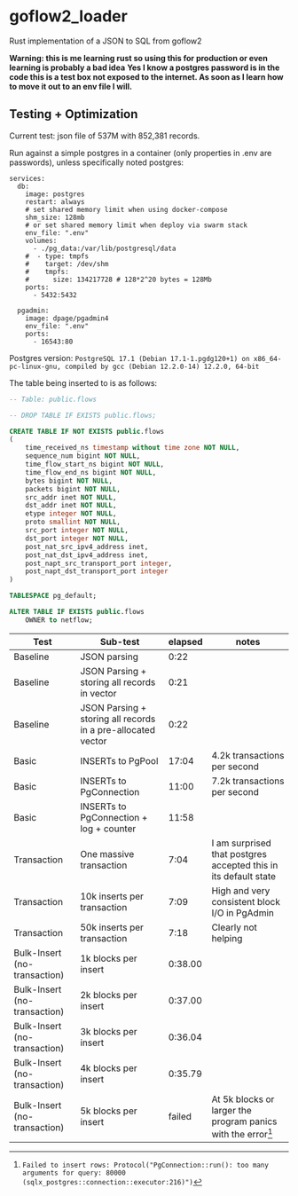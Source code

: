 # goflow2_loader
Rust implementation of a JSON to SQL from goflow2


**Warning: this is me learning rust so using this for production or even learning is probably a bad idea**
**Yes I know a postgres password is in the code this is a test box not exposed to the internet. As soon as I learn how to move it out to an env file I will.**







## Testing + Optimization

Current test: json file of 537M with 852,381 records.

Run against a simple postgres in a container (only properties in .env are passwords), unless specifically noted postgres:
```
services:
  db:
    image: postgres
    restart: always
    # set shared memory limit when using docker-compose
    shm_size: 128mb
    # or set shared memory limit when deploy via swarm stack
    env_file: ".env"
    volumes:
      - ./pg_data:/var/lib/postgresql/data
    #  - type: tmpfs
    #    target: /dev/shm
    #    tmpfs:
    #      size: 134217728 # 128*2^20 bytes = 128Mb
    ports:
      - 5432:5432

  pgadmin:
    image: dpage/pgadmin4
    env_file: ".env"
    ports:
      - 16543:80
```

Postgres version: `PostgreSQL 17.1 (Debian 17.1-1.pgdg120+1) on x86_64-pc-linux-gnu, compiled by gcc (Debian 12.2.0-14) 12.2.0, 64-bit`

The table being inserted to is as follows:
```sql
-- Table: public.flows

-- DROP TABLE IF EXISTS public.flows;

CREATE TABLE IF NOT EXISTS public.flows
(
    time_received_ns timestamp without time zone NOT NULL,
    sequence_num bigint NOT NULL,
    time_flow_start_ns bigint NOT NULL,
    time_flow_end_ns bigint NOT NULL,
    bytes bigint NOT NULL,
    packets bigint NOT NULL,
    src_addr inet NOT NULL,
    dst_addr inet NOT NULL,
    etype integer NOT NULL,
    proto smallint NOT NULL,
    src_port integer NOT NULL,
    dst_port integer NOT NULL,
    post_nat_src_ipv4_address inet,
    post_nat_dst_ipv4_address inet,
    post_napt_src_transport_port integer,
    post_napt_dst_transport_port integer
)

TABLESPACE pg_default;

ALTER TABLE IF EXISTS public.flows
    OWNER to netflow;
```


| Test | Sub-test | elapsed | notes | 
| ---- | -------- | ------- | ----- |
| Baseline | JSON parsing | 0:22 |  |
| Baseline | JSON Parsing + storing all records in vector | 0:21 |  |
| Baseline | JSON Parsing + storing all records in a pre-allocated vector | 0:22 |  |
| Basic | INSERTs to PgPool | 17:04 | 4.2k transactions per second |
| Basic | INSERTs to PgConnection |  11:00 | 7.2k transactions per second |
| Basic | INSERTs to PgConnection + log + counter | 11:58 |  |
| Transaction | One massive transaction | 7:04 | I am surprised that postgres accepted this in its default state |
| Transaction | 10k inserts per transaction | 7:09 | High and very consistent block I/O in PgAdmin |
| Transaction | 50k inserts per transaction | 7:18 | Clearly not helping |
| Bulk-Insert (no-transaction) | 1k blocks per insert | 0:38.00 |  |
| Bulk-Insert (no-transaction) | 2k blocks per insert | 0:37.00 |  |
| Bulk-Insert (no-transaction) | 3k blocks per insert | 0:36.04 |  |
| Bulk-Insert (no-transaction) | 4k blocks per insert | 0:35.79 |  |
| Bulk-Insert (no-transaction) | 5k blocks per insert | failed | At 5k blocks or larger the program panics with the error[^1] |


[^1]: `Failed to insert rows: Protocol("PgConnection::run(): too many arguments for query: 80000 (sqlx_postgres::connection::executor:216)")`
